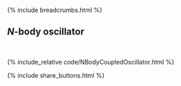 {% include breadcrumbs.html %}

## $N$-body oscillator
<div class="header_line"><br/></div>

{% include_relative code/NBodyCoupledOscillator.html %}

<p style="clear: both;"></p>

{% include share_buttons.html %}
